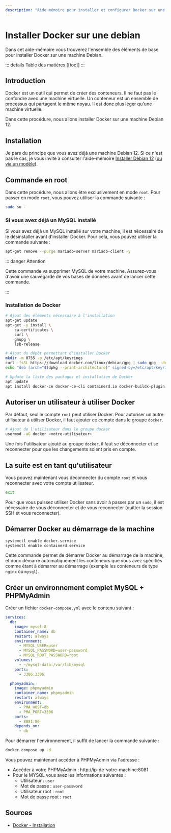 ```yaml
---
description: "Aide mémoire pour installer et configurer Docker sur une Debian."
---
```


# Installer Docker sur une debian

Dans cet aide-mémoire vous trouverez l'ensemble des éléments de base pour installer Docker sur une machine Debian.

::: details Table des matières
[[toc]]
:::

## Introduction

Docker est un outil qui permet de créer des conteneurs. Il ne faut pas le confondre avec une machine virtuelle. Un conteneur est un ensemble de processus qui partagent le même noyau. Il est donc plus léger qu'une machine virtuelle.

Dans cette procédure, nous allons installer Docker sur une machine Debian 12.

## Installation

Je pars du principe que vous avez déjà une machine Debian 12. Si ce n'est pas le cas, je vous invite à consulter l'aide-mémoire [Installer Debian 12](/tp/devops/serveur/tp1.md) ([ou via un modèle](/tp/devops/serveur/tp1alt.md)).

## Commande en root

Dans cette procédure, nous allons être exclusivement en mode `root`. Pour passer en mode `root`, vous pouvez utiliser la commande suivante :

```bash
sudo su -
```

### Si vous avez déjà un MySQL installé

Si vous avez déjà un MySQL installé sur votre machine, il est nécessaire de le désinstaller avant d'installer Docker. Pour cela, vous pouvez utiliser la commande suivante :

```bash
apt-get remove --purge mariadb-server mariadb-client -y
```

::: danger Attention

Cette commande va supprimer MySQL de votre machine. Assurez-vous d'avoir une sauvegarde de vos bases de données avant de lancer cette commande.

:::

### Installation de Docker

```bash
# Ajout des éléments nécessaire à l'installation
apt-get update
apt-get -y install \
    ca-certificates \
    curl \
    gnupg \
    lsb-release

# Ajout du dépôt permettant d'installer Docker
mkdir -m 0755 -p /etc/apt/keyrings
curl -fsSL https://download.docker.com/linux/debian/gpg | sudo gpg --dearmor -o /etc/apt/keyrings/docker.gpg
echo "deb [arch="$(dpkg --print-architecture)" signed-by=/etc/apt/keyrings/docker.gpg] https://download.docker.com/linux/debian "$(. /etc/os-release && echo "$VERSION_CODENAME")" stable" | tee /etc/apt/sources.list.d/docker.list > /dev/null

# Update la liste des packages et installation de Docker
apt update
apt install docker-ce docker-ce-cli containerd.io docker-buildx-plugin docker-compose-plugin -y
```

## Autoriser un utilisateur à utiliser Docker

Par défaut, seul le compte `root` peut utiliser Docker. Pour autoriser un autre utilisateur à utiliser Docker, il faut ajouter ce compte dans le groupe `docker`.

```bash
# Ajout de l'utilisateur dans le groupe docker
usermod -aG docker <votre-utilisateur>
```

Une fois l'utilisateur ajouté au groupe `docker`, il faut se déconnecter et se reconnecter pour que les changements soient pris en compte.

## La suite est en tant qu'utilisateur

Vous pouvez maintenant vous déconnecter du compte `root` et vous reconnecter avec votre compte utilisateur.

```bash
exit
```

Pour que vous puissez utiliser Docker sans avoir à passer par un `sudo`, il est nécessaire de vous déconnecter et de vous reconnecter (quitter la session SSH et vous reconnecter).

## Démarrer Docker au démarrage de la machine

```bash
systemctl enable docker.service
systemctl enable containerd.service
```

Cette commande permet de démarrer Docker au démarrage de la machine, et donc démarre automatiquement les conteneurs que vous avez spécifiés comme étant à démarrer au démarrage (exemple les conteneurs de type `nginx` ou `mysql`).

## Créer un environnement complet MySQL + PHPMyAdmin

Créer un fichier `docker-compose.yml` avec le contenu suivant :

```yaml
services:
  db:
    image: mysql:8
    container_name: db
    restart: always
    environment:
      - MYSQL_USER=user
      - MYSQL_PASSWORD=user-password
      - MYSQL_ROOT_PASSWORD=root
    volumes:
      - ~/mysql-data:/var/lib/mysql
    ports:
      - 3306:3306

  phpmyadmin:
    image: phpmyadmin
    container_name: phpmyadmin
    restart: always
    environment:
      - PMA_HOST=db
      - PMA_PORT=3306
    ports:
      - 8081:80
    depends_on:
      - db
```

Pour démarrer l'environnement, il suffit de lancer la commande suivante :

```bash
docker compose up -d
```

Vous pouvez maintenant accéder à PHPMyAdmin via l'adresse :

- Accéder à votre PHPMyAdmin : http://ip-de-votre-machine:8081
- Pour le MYSQL vous avez les informations suivantes :
  - Utilisateur : `user`
  - Mot de passe : `user-password`
  - Utilisateur root : `root`
  - Mot de passe root : `root`

## Sources

- [Docker - Installation](https://docs.docker.com/engine/install/debian/)